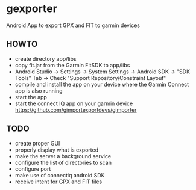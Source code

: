 # gexporter
Android App to export GPX and FIT to garmin devices

## HOWTO
* create directory app/libs
* copy fit.jar from the Garmin FitSDK to app/libs
* Android Studio -> Settings -> System Settings -> Android SDK -> "SDK Tools" Tab -> Check "Support Repository/Constraint Layout"
* compile and install the app on your device where the Garmin Connect app is also running
* start the app
* start the connect IQ app on your garmin device https://github.com/gimportexportdevs/gimporter

## TODO
* create proper GUI
* properly display what is exported
* make the server a background service
* configure the list of directories to scan
* configure port
* make use of connectiq android SDK
* receive intent for GPX and FIT files
